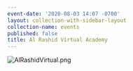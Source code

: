 ```yaml
---
event-date: '2020-08-03 14:07 -0700'
layout: collection-with-sidebar-layout
collection-name: events
published: false
title: Al Rashid Virtual Academy
---
```

![AlRashidVirtual.png]({{site.baseurl}}/media/AlRashidVirtual.png)
